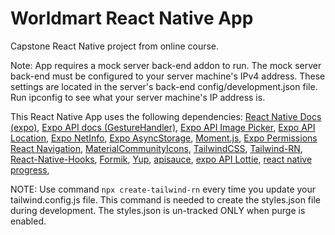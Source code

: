 # Worldmart React Native App #


Capstone React Native project from online course.


Note: App requires a mock server back-end addon to run. The mock server back-end must be configured to your server machine's IPv4 address. These settings are located in the server's back-end config/development.json file. Run ipconfig to see what your server machine's IP address is.


This React Native App uses the following dependencies: [React Native Docs (expo)](https://reactnative.dev/), [Expo API docs (GestureHandler)](https://docs.expo.io/versions/latest/), [Expo API Image Picker](https://docs.expo.io/versions/v40.0.0/sdk/imagepicker/), [Expo API Location](https://docs.expo.io/versions/v40.0.0/sdk/location/), [Expo NetInfo](https://docs.expo.io/versions/v40.0.0/sdk/netinfo/), [Expo AsyncStorage](https://docs.expo.io/versions/v40.0.0/sdk/async-storage/), [Moment.js](https://momentjs.com/), [Expo Permissions](https://docs.expo.io/versions/v40.0.0/sdk/permissions/) [React Navigation](https://reactnavigation.org/), [MaterialCommunityIcons](https://icons.expo.fyi/), [TailwindCSS](https://tailwindcss.com/), [Tailwind-RN](https://github.com/vadimdemedes/tailwind-rn#readme), [React-Native-Hooks](https://github.com/react-native-community/hooks), [Formik](https://formik.org/), [Yup](https://github.com/jquense/yup), [apisauce](https://github.com/infinitered/apisauce), [expo API Lottie](https://docs.expo.io/versions/latest/sdk/lottie/), [react native progress](https://github.com/oblador/react-native-progress), 

NOTE: Use command `npx create-tailwind-rn` every time you update your tailwind.config.js file. This command is needed to create the styles.json file during development. The styles.json is un-tracked ONLY when purge is enabled.